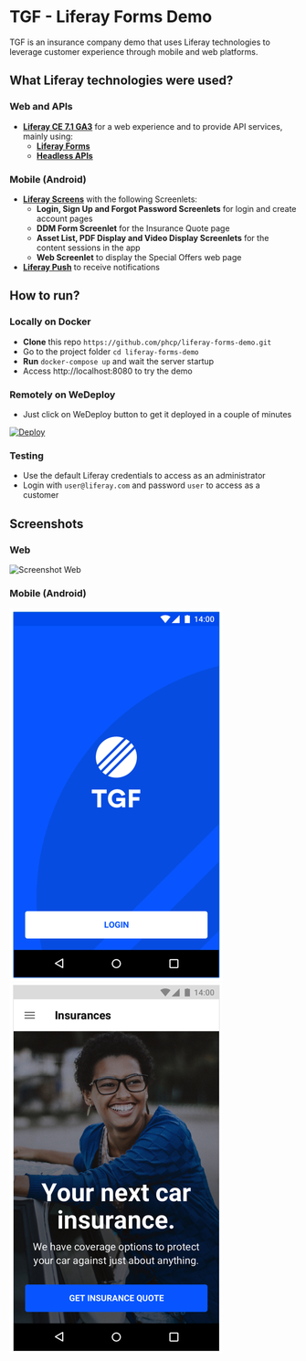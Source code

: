 
# TGF - Liferay Forms Demo

TGF is an insurance company demo that uses Liferay technologies to leverage customer experience through mobile and web platforms.

## What Liferay technologies were used? 

### Web and APIs
- [**Liferay CE 7.1 GA3**](https://github.com/liferay/liferay-portal) for a web experience and to provide API services, mainly using:
    - [**Liferay Forms**](https://forms.liferay.com)
    - [**Headless APIs**](https://headlessapis.wedeploy.io)

### Mobile (Android)
- [**Liferay Screens**](https://github.com/liferay/liferay-screens) with the following Screenlets:
    - **Login, Sign Up and Forgot Password Screenlets** for login and create account pages
    - **DDM Form Screenlet** for the Insurance Quote page
    - **Asset List, PDF Display and Video Display Screenlets** for the content sessions in the app
    - **Web Screenlet** to display the Special Offers web page
- [**Liferay Push**](https://github.com/liferay-mobile/liferay-push-android) to receive notifications

## How to run?

### Locally on Docker
- **Clone** this repo `https://github.com/phcp/liferay-forms-demo.git`
- Go to the project folder `cd liferay-forms-demo`
- **Run** `docker-compose up` and wait the server startup
- Access http://localhost:8080 to try the demo

### Remotely on WeDeploy
- Just click on WeDeploy button to get it deployed in a couple of minutes

[![Deploy](https://cdn.wedeploy.com/images/deploy.svg)](https://console.wedeploy.com/deploy?repo=https://github.com/phcp/liferay-forms-demo)

### Testing
- Use the default Liferay credentials to access as an administrator
- Login with `user@liferay.com` and password `user` to access as a customer

## Screenshots

### Web
![Screenshot Web](docs/screenshots/web.png?raw=true)

### Mobile (Android)
![Screenshot Mobile](docs/screenshots/mobile1.png?raw=true) ![Screenshot Mobile](docs/screenshots/mobile2.png?raw=true)